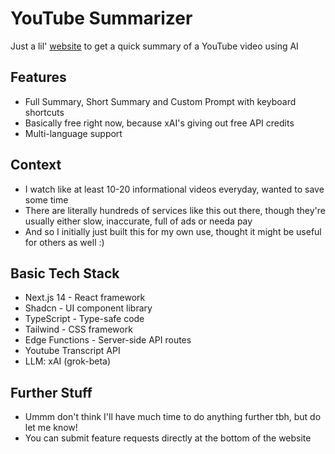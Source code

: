 # YouTube Summarizer

Just a lil' [website](https://ytsumm.vercel.app/) to get a quick summary of a YouTube video using AI


## Features

- Full Summary, Short Summary and Custom Prompt with keyboard shortcuts
- Basically free right now, because xAI's giving out free API credits
- Multi-language support

  
## Context

- I watch like at least 10-20 informational videos everyday, wanted to save some time
- There are literally hundreds of services like this out there, though they're usually either slow, inaccurate, full of ads or needa pay
- And so I initially just built this for my own use, thought it might be useful for others as well :)


## Basic Tech Stack

- Next.js 14 - React framework
- Shadcn - UI component library
- TypeScript - Type-safe code
- Tailwind - CSS framework
- Edge Functions - Server-side API routes
- Youtube Transcript API
- LLM: xAI (grok-beta)


## Further Stuff

- Ummm don't think I'll have much time to do anything further tbh, but do let me know!
- You can submit feature requests directly at the bottom of the website


